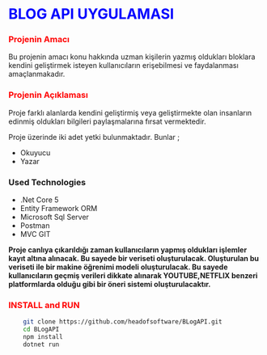 
<h1 style="color : blue ">BLOG API UYGULAMASI</h1>

<h3 style="color : red ">Projenin Amacı</h3>
<p>
    Bu projenin amacı konu hakkında uzman kişilerin yazmış oldukları bloklara kendini geliştirmek isteyen kullanıcıların erişebilmesi ve faydalanması amaçlanmakadır.
</p>

<h3 style="color : red ">Projenin Açıklaması</h3>
<p>
    Proje farklı alanlarda kendini geliştirmiş veya geliştirmekte olan insanların edinmiş oldukları bilgileri paylaşmalarına fırsat vermektedir. 
</p>

Proje üzerinde iki adet yetki bulunmaktadır. Bunlar ;
        <ul>
            <li>Okuyucu</li>
            <li>Yazar</li>
        </ul>


<h3>Used Technologies</h3> 
<ul>
    <li>.Net Core 5</li>
    <li>Entity Framework ORM</li>
    <li>Microsoft Sql Server </li>
    <li>Postman</li>
    <li>MVC GIT </li>    
</ul>

<p>
<b>Proje canlıya çıkarıldığı zaman kullanıcıların yapmış oldukları işlemler kayıt altına alınacak. Bu sayede bir veriseti oluşturulacak. Oluşturulan bu veriseti ile bir makine öğrenimi modeli oluşturulacak. Bu sayede kullanıcıların geçmiş verileri dikkate alınarak  YOUTUBE,NETFLIX benzeri platformlarda olduğu gibi  bir öneri sistemi oluşturulacaktır.  </b>
</p>


<h3 style="color : red ">INSTALL and  RUN</h3>

```bash
    git clone https://github.com/headofsoftware/BLogAPI.git
    cd BLogAPI
    npm install
    dotnet run
```
